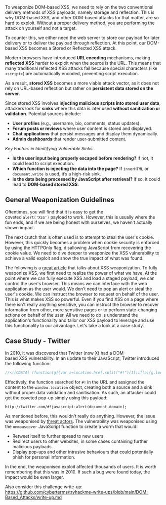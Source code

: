 
To weaponize DOM-based XSS, we need to rely on the two conventional delivery methods of XSS payloads, namely storage and reflection. This is why DOM-based XSS, and other DOM-based attacks for that matter, are so hard to exploit. Without a proper delivery method, you are performing the attack on yourself and not a target.

To counter this, we either need the web server to store our payload for later delivery or to deliver the payload through reflection. At this point, our DOM-based XSS becomes a Stored or Reflected XSS attack.

Modern browsers have introduced **URL encoding** mechanisms, making **reflected XSS** harder to exploit when the source is the URL. This means that many traditional reflected XSS attacks fail because special characters (like `<script>`) are automatically encoded, preventing script execution.

As a result, **stored XSS** becomes a more viable attack vector, as it does not rely on URL-based reflection but rather on **persistent data stored on the server**.

Since stored XSS involves **injecting malicious scripts into stored user data**, attackers look for **sinks** where this data is later used **without sanitization or validation**. Potential sources include:
- **User profiles** (e.g., username, bio, comments, status updates).
- **Forum posts or reviews** where user content is stored and displayed.
- **Chat applications** that persist messages and display them dynamically.
- **Admin dashboards** that render user-submitted content.

 *Key Factors in Identifying Vulnerable Sinks*
- **Is the user input being properly escaped before rendering?** If not, it could lead to script execution.
- **Which function is injecting the data into the page?** If `innerHTML` or `document.write` is used, it’s a high-risk sink.
- **Is the data being processed by JavaScript after retrieval?**  If so, it could lead to **DOM-based stored XSS**.

## General Weaponization Guidelines
Oftentimes, you will find that it is easy to get the coveted `alert('XSS')` payload to work. However, this is usually where the fun ends, and if we are being honest with ourselves, we haven't actually shown impact.

The next crutch that is often used is to attempt to steal the user's cookie. However, this quickly becomes a problem when cookie security is enforced by using the HTTPOnly flag, disallowing JavaScript from recovering the cookie value. We need to dive deeper to weaponize the XSS vulnerability to achieve a valid exploit and show the true impact of what was found.

The following is a [great article](https://labs.withsecure.com/blog/getting-real-with-xss/) that talks about XSS weaponization. To fully weaponize XSS, we first need to realize the power of what we have. At the point where we can fully execute XSS and load a staged payload, we can control the user's browser. This means we can interface with the web application as the user would. We don't need to pop an alert or steal the user's cookie. We can instruct the browser to request on behalf of the user. This is what makes XSS so powerful. Even if you find XSS on a page where there isn't really anything sensitive, you can instruct the browser to recover information from other, more sensitive pages or to perform state-changing actions on behalf of the user. All we need to do is understand the application's functionality and tailor our XSS payload to leverage and use this functionality to our advantage. Let's take a look at a case study.


## Case Study - Twitter
In 2010, it was discovered that Twitter (now [X](https://twitter.com/?lang=en)) had a DOM-based XSS vulnerability. In an update to their JavaScript, Twitter introduced the following function:

```javascript
//<![CDATA[ (function(g){var a=location.href.split("#!")[1];if(a){g.location=g.HBR=a;}})(window); //]]>
```

Effectively, the function searched for `#!` in the URL and assigned the content to the `window.location` object, creating both a source and a sink without proper data validation and sanitisation. As such, an attacker could get the coveted pop-up simply using this payload:

`http://twitter.com/#!javascript:alert(document.domain);`

As mentioned before, this wouldn't really do anything. However, the issue was weaponised by [threat actors](https://archive.f-secure.com/weblog/archives/00002035). The vulnerability was weaponised using the `onmouseover` JavaScript function to create a worm that would:

- Retweet itself to further spread to new users
- Redirect users to other websites, in some cases containing further malicious payloads.
- Display pop-ups and other intrusive behaviours that could potentially phish for personal information.  

In the end, the weaponised exploit affected thousands of users. It is worth remembering that this was in 2010. If such a bug were found today, the impact would be even larger.


Also consider this challenge write-up: https://github.com/cyberterms/tryhackme-write-ups/blob/main/DOM-Based_Attacks/write-up.md